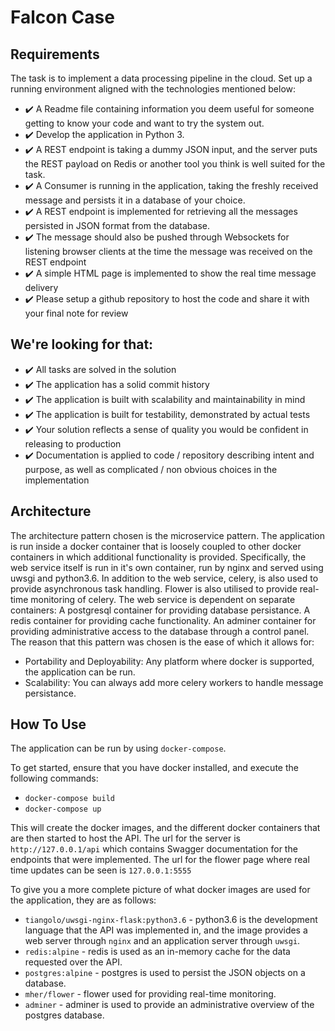 # Falcon Case

## Requirements
The task is to implement a data processing pipeline in the cloud. Set up a running environment aligned with the technologies mentioned below:

- :heavy_check_mark: A Readme file containing information you deem useful for someone getting to know your code and want to try the system out.
- :heavy_check_mark: Develop the application in Python 3.
- :heavy_check_mark: A REST endpoint is taking a dummy JSON input, and the server puts the REST payload on Redis or another tool you think is well suited for the task.
- :heavy_check_mark: A Consumer is running in the application, taking the freshly received message and persists it in a database of your choice.
- :heavy_check_mark: A REST endpoint is implemented for retrieving all the messages persisted in JSON format from the database.
- :heavy_check_mark: The message should also be pushed through Websockets for listening browser clients at the time the message was received on the REST endpoint
- :heavy_check_mark: A simple HTML page is implemented to show the real time message delivery
- :heavy_check_mark: Please setup a github repository to host the code and share it with your final note for review

## We're looking for that:

- :heavy_check_mark: All tasks are solved in the solution
- :heavy_check_mark: The application has a solid commit history
- :heavy_check_mark: The application is built with scalability and maintainability in mind
- :heavy_check_mark: The application is built for testability, demonstrated by actual tests
- :heavy_check_mark: Your solution reflects a sense of quality you would be confident in releasing to production
- :heavy_check_mark: Documentation is applied to code / repository describing intent and purpose, as well as complicated / non obvious choices in the implementation

## Architecture
The architecture pattern chosen is the microservice pattern. 
The application is run inside a docker container that is loosely coupled to other docker containers in which additional functionality is provided.
Specifically, the web service itself is run in it's own container, run by nginx and served using uwsgi and python3.6. 
In addition to the web service, celery, is also used to provide asynchronous task handling.
Flower is also utilised to provide real-time monitoring of celery.
The web service is dependent on separate containers: A postgresql container for providing database persistance. A redis container for providing cache functionality. An adminer container for providing administrative access to the database through a control panel.
The reason that this pattern was chosen is the ease of which it allows for:
- Portability and Deployability: Any platform where docker is supported, the application can be run.
- Scalability: You can always add more celery workers to handle message persistance.

## How To Use
The application can be run by using `docker-compose`.

To get started, ensure that you have docker installed, and execute the following commands:

- `docker-compose build`
- `docker-compose up`

This will create the docker images, and the different docker containers that are then started to host the API. The url for the server is `http://127.0.0.1/api` which contains Swagger documentation for the endpoints that were implemented. The url for the flower page where real time updates can be seen is `127.0.0.1:5555`

To give you a more complete picture of what docker images are used for the application, they are as follows:

- `tiangolo/uwsgi-nginx-flask:python3.6` - python3.6 is the development language that the API was implemented in, and the image provides a web server through `nginx` and an application server through `uwsgi`.
- `redis:alpine` - redis is used as an in-memory cache for the data requested over the API.
- `postgres:alpine` - postgres is used to persist the JSON objects on a database.
- `mher/flower` - flower used for providing real-time monitoring.
- `adminer` - adminer is used to provide an administrative overview of the postgres database.
